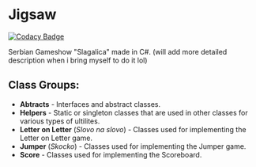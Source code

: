 # Jigsaw

[![Codacy Badge](https://api.codacy.com/project/badge/Grade/533f4ab3ec524f438c6c1358a5c79d4f)](https://app.codacy.com/app/mateja.milosevickg99/Jigsaw-2?utm_source=github.com&utm_medium=referral&utm_content=shkemilo/Jigsaw-2&utm_campaign=badger)

Serbian Gameshow "Slagalica" made in C#. (will add more detailed description when i bring myself to do it lol)

## Class Groups:

* __Abtracts__ - Interfaces and abstract classes.
* __Helpers__ - Static or singleton classes that are used in other classes for various types of ultilites.
* __Letter on Letter__ (*Slovo na slovo*) - Classes used for implementing the Letter on Letter game.
* __Jumper__ (*Skocko*) - Classes used for implementing the Jumper game.
* __Score__ - Classes used for implementing the Scoreboard.


